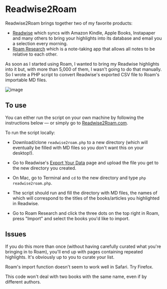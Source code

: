 # Readwise2Roam

Readwise2Roam brings together two of my favorite products:
  - [Readwise](https://readwise.io) which syncs with Amazon Kindle, Apple Books, Instapaper and many others to bring your highlights into its database and email you a selection every morning.
  - [Roam Research](http://roamresearch.com) which is a note-taking app that allows all notes to be relative to each other.
  
As soon as I started using Roam, I wanted to bring my Readwise highlights into it but, with more than 5,000 of them, I wasn't going to do that manually. So I wrote a PHP script to convert Readwise's exported CSV file to Roam's importable MD files.

![image](https://raw.githubusercontent.com/jammastergirish/Readwise2Roam/master/Screenshot%202020-04-05%20at%2012.20.01.png)

## To use

You can either run the script on your own machine by following the instructions below — or simply go to [Readwise2Roam.com](https://www.readwise2roam.com/).

To run the script locally:

- Download/clone `readwise2roam.php` to a new directory (which will eventually be filled with MD files so you don't want this on your desktop!).

- Go to Readwise's [Export Your Data](https://readwise.io/export) page and upload the file you get to the new directory you created.

- On Mac, go to Terminal and `cd` to the new directory and type `php readwise2roam.php`.

- The script should run and fill the directory with MD files, the names of which will correspond to the titles of the books/articles you highlighted in Readwise.

- Go to Roam Research and click the three dots on the top right in Roam, press "Import" and select the books you'd like to import.

## Issues

If you do this more than once (without having carefully curated what you're bringing in to Roam), you'll end up with pages containing repeated highlights. It's obviously up to you to curate your list.

Roam's import function doesn't seem to work well in Safari. Try Firefox.

This code won't deal with two books with the same name, even if by different authors.

